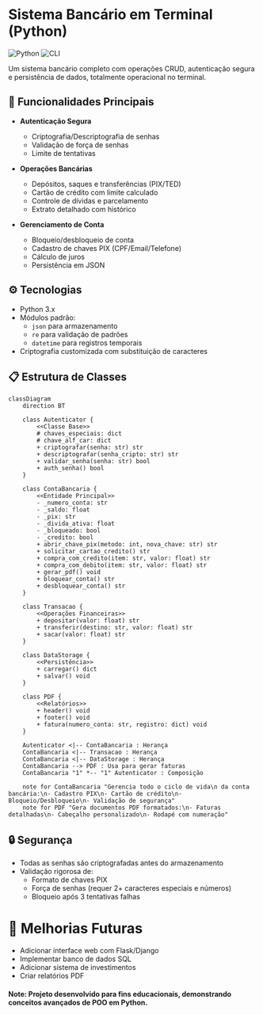 # Sistema Bancário em Terminal (Python)

![Python](https://img.shields.io/badge/Python-3.x-blue?logo=python)
![CLI](https://img.shields.io/badge/Interface-Command%20Line-brightgreen)

Um sistema bancário completo com operações CRUD, autenticação segura e persistência de dados, totalmente operacional no terminal.

## 🚀 Funcionalidades Principais

- **Autenticação Segura**
  - Criptografia/Descriptografia de senhas
  - Validação de força de senhas
  - Limite de tentativas

- **Operações Bancárias**
  - Depósitos, saques e transferências (PIX/TED)
  - Cartão de crédito com limite calculado
  - Controle de dívidas e parcelamento
  - Extrato detalhado com histórico

- **Gerenciamento de Conta**
  - Bloqueio/desbloqueio de conta
  - Cadastro de chaves PIX (CPF/Email/Telefone)
  - Cálculo de juros
  - Persistência em JSON

## ⚙️ Tecnologias

- Python 3.x
- Módulos padrão:
  - `json` para armazenamento
  - `re` para validação de padrões
  - `datetime` para registros temporais
- Criptografia customizada com substituição de caracteres

## 📋 Estrutura de Classes

```mermaid
classDiagram
    direction BT
    
    class Autenticator {
        <<Classe Base>>
        # chaves_especiais: dict
        # chave_alf_car: dict
        + criptografar(senha: str) str
        + descriptografar(senha_cripto: str) str
        + validar_senha(senha: str) bool
        + auth_senha() bool
    }

    class ContaBancaria {
        <<Entidade Principal>>
        - _numero_conta: str
        - _saldo: float
        - _pix: str
        - _divida_ativa: float
        - _bloqueado: bool
        - _credito: bool
        + abrir_chave_pix(metodo: int, nova_chave: str) str
        + solicitar_cartao_credito() str
        + compra_com_credito(item: str, valor: float) str
        + compra_com_debito(item: str, valor: float) str
        + gerar_pdf() void
        + bloquear_conta() str
        + desbloquear_conta() str
    }

    class Transacao {
        <<Operações Financeiras>>
        + depositar(valor: float) str
        + transferir(destino: str, valor: float) str
        + sacar(valor: float) str
    }

    class DataStorage {
        <<Persistência>>
        + carregar() dict
        + salvar() void
    }

    class PDF {
        <<Relatórios>>
        + header() void
        + footer() void
        + fatura(numero_conta: str, registro: dict) void
    }

    Autenticator <|-- ContaBancaria : Herança
    ContaBancaria <|-- Transacao : Herança
    ContaBancaria <|-- DataStorage : Herança
    ContaBancaria --> PDF : Usa para gerar faturas
    ContaBancaria "1" *-- "1" Autenticator : Composição

    note for ContaBancaria "Gerencia todo o ciclo de vida\n da conta bancária:\n- Cadastro PIX\n- Cartão de crédito\n- Bloqueio/Desbloqueio\n- Validação de segurança"
    note for PDF "Gera documentos PDF formatados:\n- Faturas detalhadas\n- Cabeçalho personalizado\n- Rodapé com numeração"
```

## 🔒 Segurança
- Todas as senhas são criptografadas antes do armazenamento
- Validação rigorosa de:
  - Formato de chaves PIX
  - Força de senhas (requer 2+ caracteres especiais e números)
  - Bloqueio após 3 tentativas falhas

# 📌 Melhorias Futuras
- Adicionar interface web com Flask/Django
- Implementar banco de dados SQL
- Adicionar sistema de investimentos
- Criar relatórios PDF

#### Note: Projeto desenvolvido para fins educacionais, demonstrando conceitos avançados de POO em Python.
